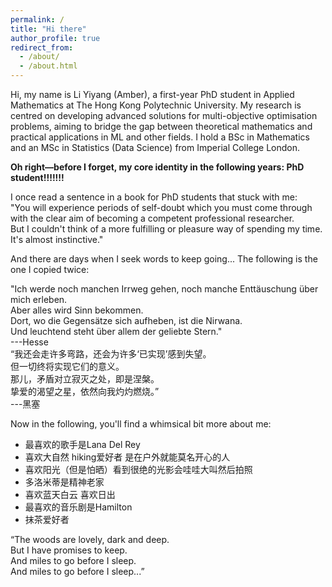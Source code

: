 ```yaml
---
permalink: /
title: "Hi there"
author_profile: true
redirect_from: 
  - /about/
  - /about.html
---
```


Hi, my name is Li Yiyang (Amber), a first-year PhD student in Applied Mathematics at The Hong Kong Polytechnic University. My research is centred on developing advanced solutions for multi-objective optimisation problems, aiming to bridge the gap between theoretical mathematics and practical applications in ML and other fields. I hold a BSc in Mathematics and an MSc in Statistics (Data Science) from Imperial College London.

**Oh right—before I forget, my core identity in the following years: PhD student!!!!!!!**

<div class="article-card">
I once read a sentence in a book for PhD students that stuck with me:<br>
"You will experience periods of self-doubt which you must come through with the clear aim of becoming a competent professional researcher.<br>
But I couldn't think of a more fulfilling or pleasure way of spending my time. It's almost instinctive."
</div>



And there are days when I seek words to keep going... The following is the one I copied twice:

<div class="hovered_article_card">
  <div class="visible-content">
    "Ich werde noch manchen Irrweg gehen, noch manche Enttäuschung über mich erleben.<br>
    Aber alles wird Sinn bekommen.<br>
    Dort, wo die Gegensätze sich aufheben, ist die Nirwana.<br>
    Und leuchtend steht über allem der geliebte Stern."<br>
    ---Hesse
  </div>
  <div class="hidden-content">
    “我还会走许多弯路，还会为许多‘已实现’感到失望。<br>
    但一切终将实现它们的意义。<br>
    那儿，矛盾对立寂灭之处，即是涅槃。<br>
    挚爱的渴望之星，依然向我灼灼燃烧。”<br>
    ---黑塞
  </div> 
</div>



Now in the following, you'll find a whimsical bit more about me:
- 最喜欢的歌手是Lana Del Rey
- 喜欢大自然 hiking爱好者 是在户外就能莫名开心的人
- 喜欢阳光（但是怕晒）看到很绝的光影会哇哇大叫然后拍照
- 多洛米蒂是精神老家
- 喜欢蓝天白云 喜欢日出
- 最喜欢的音乐剧是Hamilton
- 抹茶爱好者

<div class="article-card">
  “The woods are lovely, dark and deep.<br>
  But I have promises to keep.<br>
  And miles to go before I sleep.<br>
  And miles to go before I sleep...”
</div>